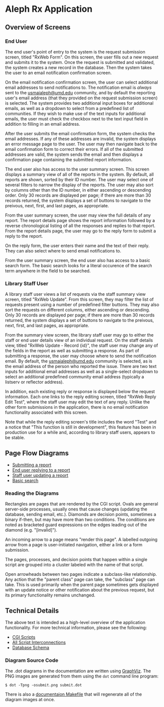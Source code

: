 Aleph Rx Application
====================

Overview of Screens
-------------------

### End User ###

The end user's point of entry to the system is the request submission screen,
titled "RxWeb Form". On this screen, the user fills out a new request and
submits it to the system. Once the request is submitted and validated, the
system creates a new record in the database. Then the system takes the user to
an email notification confirmation screen.

On the email notification confirmation screen, the user can select additional
email addresses to send notifications to. The notification email is *always*
sent to the usmaialeph@umd.edu community, and by default the reporting user's
email address (that they provided on the request submission screen) is
selected.  The system provides two additional input boxes for additional emails,
as well as a dropdown to select from a predefined list of communities. If they
wish to make use of the text inputs for additional emails, the user must check
the checkbox next to the text input field in addition to filling in an email
address.

After the user submits the email confirmation form, the system checks the email
addresses. If any of these addresses are invalid, the system displays an error
message page to the user. The user may then navigate back to the email
confirmation form to correct their errors. If all of the submitted addresses are
valid, the system sends the email and then displays a confirmation page
containing the submitted report information.

The end user also has access to the user summary screen. This screen displays a
summary view of all of the reports in the system. By default, all reports are
shown, sorted by their ID number. The user may select one of several filters to
narrow the display of the reports. The user may also sort by columns other
than the ID number, in either ascending or descending order. Only 30 records are
displayed per page; if there are more than 30 records returned, the system
displays a set of buttons to navigate to the preivous, next, first, and last
pages, as appropriate.

From the user summary screen, the user may view the full details of any report.
The report details page shows the report information followed by a reverse
chronological listing of all the responses and replies to that report. From the
report details page, the user may go to the reply form to submit a reply to the
report.

On the reply form, the user enters their name and the text of their reply. They
can also select where to send email notifications to.

From the user summary screen, the end user also has access to a basic search
form. The basic search looks for a literal occurence of the search term anywhere
in the field to be searched.

### Library Staff User ###

A library staff user views a list of requests via the staff summary view screen,
titled "RxWeb Update". From this screen, they may filter the list of requests
present using a number of predefined filter buttons. They may also sort the
requests on different columns, either ascending or descending. Only 30 records
are displayed per page; if there are more than 30 records returned, the system
displays a set of buttons to navigate to the preivous, next, first, and last
pages, as appropriate.

From the summary view screen, the library staff user may go to either the staff
or end user details view of an individual request. On the staff details view,
titled "RxWeb Update - Record {id}", the staff user may change any of the fields
in the report as well as submitting a response. As part of submitting a
response, the user may choose where to send the notification email. By default,
the usmaialeph@umd.edu community is selected, as is the email address of the
person who reported the issue. There are two text inputs for additional email
addresses as well as a single-select dropdown to select an additional predefined
community email address (typically a listserv or reflector address).

In addition, each existing reply or response is displayed below the request
information. Each one links to the reply editing screen, titled "RxWeb Reply
Edit Test", where the staff user may edit the text of any reply. Unlike the
other form submissions in the application, there is no email notification
functionality associated with this screen.

Note that while the reply editing screen's title includes the word "Test" and a
notice that "This function is still in development", this feature has been in
production use for a while and, according to library staff users, appears to be
stable.

Page Flow Diagrams
------------------

- [Submitting a report](submit.png)
- [End user replying to a report](userreply.png)
- [Staff user updating a report](staffresponse.png)
- [Basic search](search.png)

### Reading the Diagrams ###

Rectangles are pages that are rendered by the CGI script. Ovals are general
server-side processes, usually ones that cause changes (updating the database,
sending email, etc.). Diamonds are decision points, sometimes a binary if-then,
but may have more than two conditions. The conditions are noted as bracketed
guard expressions on the edges leading out of the diamond (e.g. "[invalid]").

An incoming arrow to a page means "render this page". A labelled outgoing arrow
from a page is user-initiated navigation, either a link or a form submission.

The pages, processes, and decision points that happen within a single script are
grouped into a cluster labeled with the name of that script.

Open arrowheads between two pages indicate a subclass-like relationship. Any
action that the "parent class" page can take, the "subclass" page can take. This
is used primarily when the parent page sometimes gets displayed with an update
notice or other notification about the previous request, but its primary
functionality remains unchanged.

Technical Details
-----------------

The above text is intended as a high-level overview of the application
functionality. For more technical information, please see the following:

- [CGI Scripts](scripts.md)
- [All Script Interconnections](pageflow.png)
- [Database Schema](database.md)

### Diagram Source Code ###

The .dot diagrams in the documentation are written using
[GraphViz](http://www.graphviz.org). The PNG images are generated from them
using the `dot` command line program:

    $ dot -Tpng -osubmit.png submit.dot

There is also a [documentaion Makefile](Makefile) that will regenerate all of
the diagram images at once.
